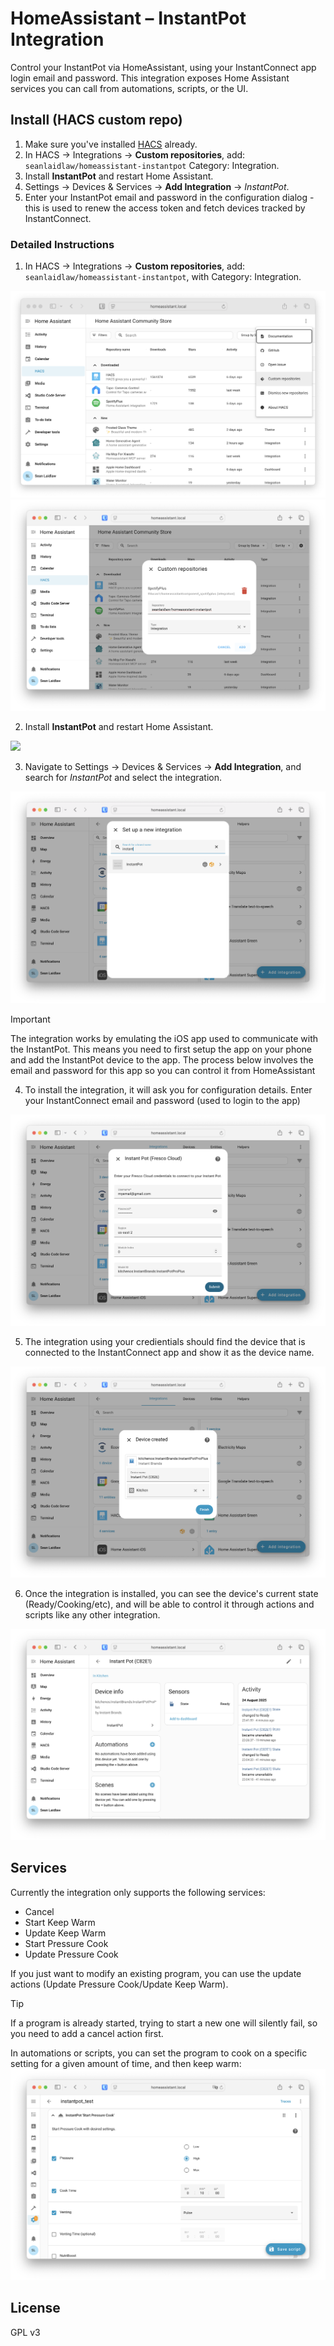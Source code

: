 # HomeAssistant – InstantPot Integration

Control your InstantPot via HomeAssistant, using your InstantConnect app login email and password.
This integration exposes Home Assistant services you can call from automations, scripts, or the UI.


## Install (HACS custom repo)
1. Make sure you've installed [HACS](https://hacs.xyz/) already.
2. In HACS → Integrations → **Custom repositories**, add: `seanlaidlaw/homeassistant-instantpot`
Category: Integration.
3. Install **InstantPot** and restart Home Assistant.
4. Settings → Devices & Services → **Add Integration** → *InstantPot*.
5. Enter your InstantPot email and password in the configuration dialog - this is used to renew the access token and fetch devices tracked by InstantConnect.


### Detailed Instructions

1. In HACS → Integrations → **Custom repositories**, add: `seanlaidlaw/homeassistant-instantpot`, with Category: Integration.

![](images/screencap-install-1-customrepo.png)
![](images/screencap-install-2-reponame.png)

2. Install **InstantPot** and restart Home Assistant.

![](images/screencap-install-2-install.png)

3. Navigate to Settings → Devices & Services → **Add Integration**, and search for *InstantPot* and select the integration.

![](images/screencap-integration-1-addintegration.png)

> [!IMPORTANT]
> The integration works by emulating the iOS app used to communicate with the InstantPot. This means you need to first setup the app on your phone and add the InstantPot device to the app. The process below involves the email and password for this app so you can control it from HomeAssistant

4. To install the integration, it will ask you for configuration details. Enter your InstantConnect email and password (used to login to the app)

![](images/screencap-integration-2-credentials.png)

5. The integration using your credientials should find the device that is connected to the InstantConnect app and show it as the device name.

![](images/screencap-integration-3-device.png)

6. Once the integration is installed, you can see the device's current state (Ready/Cooking/etc), and will be able to control it through actions and scripts like any other integration.

![](images/screencap-dashboard.png)


## Services

Currently the integration only supports the following services:

- Cancel
- Start Keep Warm
- Update Keep Warm
- Start Pressure Cook
- Update Pressure Cook

If you just want to modify an existing program, you can use the update actions (Update Pressure Cook/Update Keep Warm).

> [!TIP]
> If a program is already started, trying to start a new one will silently fail, so you need to add a cancel action first.

In automations or scripts, you can set the program to cook on a specific setting for a given amount of time, and then keep warm:
![](images/screencap-actions-pressurecook.png)


## License

GPL v3
